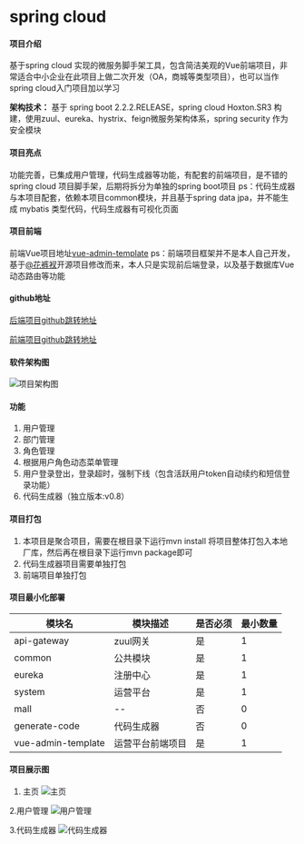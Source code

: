 # spring cloud

#### 项目介绍
基于spring cloud 实现的微服务脚手架工具，包含简洁美观的Vue前端项目，非常适合中小企业在此项目上做二次开发（OA，商城等类型项目），也可以当作spring cloud入门项目加以学习

 **架构技术：** 基于 spring boot 2.2.2.RELEASE，spring cloud Hoxton.SR3 构建，使用zuul、eureka、hystrix、feign微服务架构体系，spring security 作为安全模块

#### 项目亮点
功能完善，已集成用户管理，代码生成器等功能，有配套的前端项目，是不错的spring cloud 项目脚手架，后期将拆分为单独的spring boot项目
ps：代码生成器与本项目配套，依赖本项目common模块，并且基于spring data jpa，并不能生成 mybatis 类型代码，代码生成器有可视化页面

#### 项目前端
前端Vue项目地址[vue-admin-template](http://gitee.com/liaofuxing/vue-admin-template) ps：前端项目框架并不是本人自己开发，基于[@花裤衩](http://gitee.com/panjiachen/vue-admin-template.git)开源项目修改而来，本人只是实现前后端登录，以及基于数据库Vue动态路由等功能

#### github地址

[后端项目github跳转地址](https://github.com/liaofuxing/springcloud)

[前端项目github跳转地址](https://github.com/liaofuxing/vue-admin-template)

#### 软件架构图
![项目架构图](https://images.gitee.com/uploads/images/2020/0321/115010_6a559f47_2025409.png "项目架构图.png")


#### 功能

1. 用户管理
2. 部门管理
3. 角色管理
4. 根据用户角色动态菜单管理
5. 用户登录登出，登录超时，强制下线（包含活跃用户token自动续约和短信登录功能）
6. 代码生成器（独立版本:v0.8）


#### 项目打包
1. 本项目是聚合项目，需要在根目录下运行mvn install 将项目整体打包入本地厂库，然后再在根目录下运行mvn package即可
2. 代码生成器项目需要单独打包
3. 前端项目单独打包

#### 项目最小化部署
| 模块名              | 模块描述          | 是否必须 | 最小数量 |
| ------------------ | ---------------- | -------- | -------- |
| api-gateway        | zuul网关         | 是       | 1        |
| common             | 公共模块         | 是       | 1        |
| eureka             | 注册中心         | 是       | 1        |
| system             | 运营平台         | 是       | 1        |
| mall               | --              | 否       | 0        |
| generate-code      | 代码生成器       | 否       | 0        |
| vue-admin-template | 运营平台前端项目 | 是       | 1        |

#### 项目展示图

1. 主页
![主页](https://images.gitee.com/uploads/images/2020/0414/172316_c2d06afb_2025409.png "屏幕截图.png")

2.用户管理
![用户管理](https://images.gitee.com/uploads/images/2020/0414/172407_381c6b99_2025409.png "屏幕截图.png")

3.代码生成器
![代码生成器](https://images.gitee.com/uploads/images/2020/0414/172514_8836dc9b_2025409.png "屏幕截图.png")
